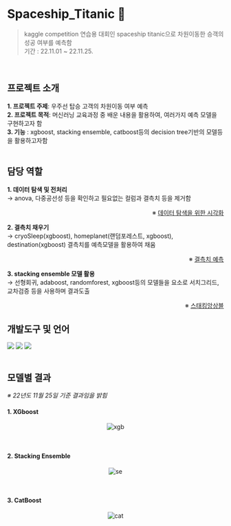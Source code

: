# Spaceship_Titanic 🚀
> kaggle competition 연습용 대회인 spaceship titanic으로 차원이동한 승객의 성공 여부를 예측함 <br>
> 기간 : 22.11.01 ~ 22.11.25.
<br>

## 프로젝트 소개
**1. 프로젝트 주제**: 우주선 탑승 고객의 차원이동 여부 예측 <br>
**2. 프로젝트 목적**: 머신러닝 교육과정 중 배운 내용을 활용하여, 여러가지 예측 모델을 구현하고자 함 <br>
**3. 기능** : xgboost, stacking ensemble, catboost등의 decision tree기반의 모델등을 활용하고자함
<br>
<br>

## 담당 역할
**1. 데이터 탐색 및 전처리** <br>
→ anova, 다중공선성 등을 확인하고 필요없는 컬럼과 결측치 등을 제거함 <br>
<div align=right>

※ [데이터 탐색을 위한 시각화](https://github.com/xhdixhfl/Spaceship_Titanic/blob/main/bone_%EC%8B%9C%EA%B0%81%ED%99%94.pdf)  </div>
 
**2. 결측치 채우기** <br>
→ cryoSleep(xgboost), homeplanet(랜덤포레스트, xgboost), destination(xgboost) 결측치를 예측모델을 활용하여 채움<br>
<div align=right>

※ [결측치 예측](https://github.com/xhdixhfl/Spaceship_Titanic/blob/main/%EC%A0%84%EC%B2%98%EB%A6%AC_CryoSleep%26HomePlanet%26Destination.ipynb)  </div>

**3. stacking ensemble 모델 활용**<br>
→ 선형회귀, adaboost, randomforest, xgboost등의 모델들을 요소로 서치그리드,교차검증 등을 사용하며 결과도출 <br>
<div align=right>

※ [스태킹앙상블](https://github.com/xhdixhfl/Spaceship_Titanic/blob/main/Stacking_Ensemble.ipynb)  

</div>

## 개발도구 및 언어
<div>
<img src="http://img.shields.io/badge/Jupyter-F37626?style=round&logo=Jupyter&logoColor=white" />
<img src="http://img.shields.io/badge/Python-3776AB?style=round&logo=Python&logoColor=white" />
<img src="http://img.shields.io/badge/microsoftexcel-217346?style=round&logo=microsoftexcel&logoColor=white" />
</div>
<br>

## 모델별 결과
*※ 22년도 11월 25일 기준 결과임을 밝힘 </u>*

#### 1. XGboost  
<div align=center>

![xgb](https://user-images.githubusercontent.com/114147352/233786952-8c81292f-55e0-4b3b-b190-a4a9c72e76c2.png)

</div> <br>

#### 2. Stacking Ensemble  
<div align=center>

![se](https://user-images.githubusercontent.com/114147352/233786914-26b30b61-f15a-4858-b5eb-80b085000d7a.png)

</div> <br>

#### 3. CatBoost
<div align=center>

![cat](https://user-images.githubusercontent.com/114147352/233786904-69a56cc2-9a06-463e-816e-9ae7fb702462.png)

</div> 
